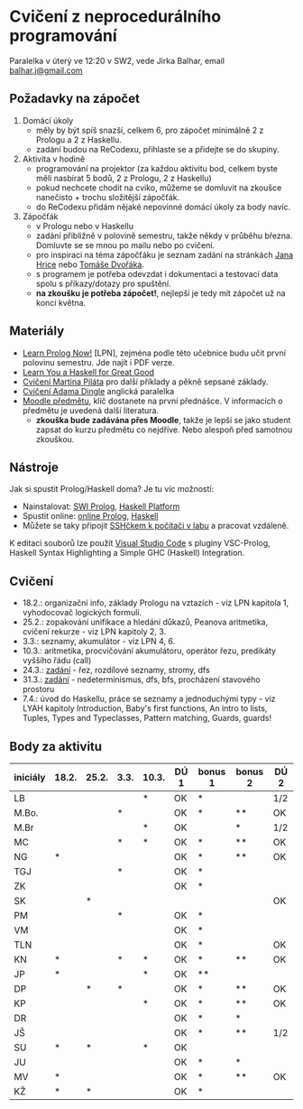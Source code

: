 # Cvičení z neprocedurálního programování

Paralelka v úterý ve 12:20 v SW2, vede Jirka Balhar, email balhar.j@gmail.com

## Požadavky na zápočet

1. Domácí úkoly
    - měly by být spíš snazší, celkem 6, pro zápočet minimálně 2 z Prologu a 2 z Haskellu.
    - zadání budou na ReCodexu, přihlaste se a přidejte se do skupiny.
2. Aktivita v hodině
    - programování na projektor (za každou aktivitu bod, celkem byste měli nasbírat 5 bodů, 2 z Prologu, 2 z Haskellu)
    - pokud nechcete chodit na cviko, můžeme se domluvit na zkoušce nanečisto + trochu složitější zápočťák.
    - do ReCodexu přidám nějaké nepovinné domácí úkoly za body navíc.
3. Zápočťák
    - v Prologu nebo v Haskellu
    - zadání přibližně v polovině semestru, takže někdy v průběhu března. Domluvte se se mnou po mailu nebo po cvičení.
    - pro inspiraci na téma zápočťáku je seznam zadání na stránkách [Jana Hrice](http://kti.mff.cuni.cz/~hric/vyuka/pl_prikl_win.pdf) nebo [Tomáše Dvořáka](https://ksvi.mff.cuni.cz/~dvorak/vyuka/14/NPRG005x01/programy.html).
    - s programem je potřeba odevzdat i dokumentaci a testovací data spolu s příkazy/dotazy pro spuštění.
    - **na zkoušku je potřeba zápočet!**, nejlepší je tedy mít zápočet už na konci května.

## Materiály

- [Learn Prolog Now!](http://www.learnprolognow.org/) [LPN], zejména podle této učebnice budu učit první polovinu semestru. Jde najít i PDF verze.
- [Learn You a Haskell for Great Good](http://learnyouahaskell.com/)
- [Cvičení Martina Piláta](https://martinpilat.com/cs/neproceduralni-programovani) pro další příklady a pěkně sepsané základy.
- [Cvičení Adama Dingle](https://ksvi.mff.cuni.cz/~dingle/2019-20/npp/npp.html) anglická paralelka
- [Moodle předmětu](https://dl1.cuni.cz/course/view.php?id=5223), klíč dostanete na první přednášce. V informacích o předmětu je uvedená další literatura.
    - **zkouška bude zadávána přes Moodle**, takže je lepší se jako student zapsat do kurzu předmětu co nejdříve. Nebo alespoň před samotnou zkouškou.
## Nástroje

Jak si spustit Prolog/Haskell doma? Je tu víc možností:

- Nainstalovat: [SWI Prolog](https://www.swi-prolog.org/), [Haskell Platform](https://www.haskell.org/platform/)
- Spustit online: [online Prolog](https://swish.swi-prolog.org/), [Haskell](https://repl.it/languages/haskell)
- Můžete se taky připojit [SSHčkem k počítači v labu](https://kam.mff.cuni.cz/~stinovlas/unix/navody/pripojeni-do-labu) a pracovat vzdáleně.

K editaci souborů lze použít [Visual Studio Code](https://code.visualstudio.com/) s pluginy VSC-Prolog, Haskell Syntax Highlighting a Simple GHC (Haskell) Integration.

## Cvičení

- 18.2.: organizační info, základy Prologu na vztazích - viz LPN kapitola 1, vyhodocovač logických formulí.
- 25.2.: zopakování unifikace a hledání důkazů, Peanova aritmetika, cvičení rekurze - viz LPN kapitoly 2, 3.
- 3.3.: seznamy, akumulátor - viz LPN 4, 6.
- 10.3.: aritmetika, procvičování akumulátoru, operátor řezu, predikáty vyššího řádu (call)
- 24.3.: [zadání](./cvika/cv5_zadani.pl) - řez, rozdílové seznamy, stromy, dfs
- 31.3.: [zadání](./cvika/cv6_zadani.pl) - nedeterminismus, dfs, bfs, procházení stavového prostoru
- 7.4.: úvod do Haskellu, práce se seznamy a jednoduchými typy - viz LYAH kapitoly Introduction, Baby's first functions, An intro to lists, Tuples, Types and Typeclasses, Pattern matching, Guards, guards!

## Body za aktivitu

| iniciály | 18.2. | 25.2. | 3.3. | 10.3. | DÚ 1 | bonus 1 | bonus 2 | DÚ 2 |
| -------- | ----- | ----- | ---- | ----- | ---- | ------- | ------- | ---- |
| LB       |       |       |      | *     | OK   | *       |         | 1/2  |
| M.Bo.    |       |       | *    |       | OK   | *       | **      | OK   |
| M.Br     |       |       |      | *     | OK   |         | *       | 1/2  |
| MC       |       |       | *    | *     | OK   | *       | **      | OK   |
| NG       | *     |       |      |       | OK   | *       | **      | OK   |
| TGJ      |       |       | *    |       | OK   | *       |         |      |
| ZK       |       |       |      |       | OK   | *       |         |      |
| SK       |       | *     |      |       |      |         |         | OK   |
| PM       |       |       | *    |       | OK   | *       |         |      |
| VM       |       |       |      |       | OK   | *       |         |      |
| TLN      |       |       |      |       | OK   | *       |         | OK   |
| KN       | *     |       | *    | *     | OK   | *       | **      | OK   |
| JP       | *     |       |      | *     | OK   | **      |         |      |
| DP       |       | *     | *    |       | OK   | *       | **      | OK   |
| KP       |       |       |      | *     | OK   | *       | **      | OK   |
| DR       |       |       |      |       | OK   | *       | *       |      |
| JŠ       |       |       |      |       | OK   | *       | **      | 1/2  |
| SU       | *     | *     |      | *     | OK   |         |         |      |
| JU       |       |       |      |       | OK   | *       | *       |      |
| MV       | *     |       |      |       | OK   | *       | **      | OK   |
| KŽ       | *     | *     |      |       | OK   | *       |         |      |

